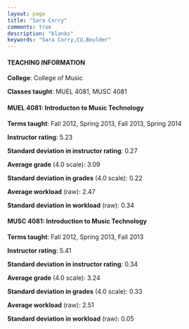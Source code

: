```yaml
---
layout: page
title: "Sara Corry" 
comments: true
description: "blanks"
keywords: "Sara Corry,CU,Boulder"
---
```

<head>
<script src="https://ajax.googleapis.com/ajax/libs/jquery/2.1.3/jquery.min.js"></script>
<script src="https://dl.dropboxusercontent.com/s/pc42nxpaw1ea4o9/highcharts.js?dl=0"></script>
<!-- <script src="../assets/js/highcharts.js"></script> -->
<style type="text/css">@font-face {
	font-family: "Bebas Neue";
	src: url(https://www.filehosting.org/file/details/544349/BebasNeue Regular.otf) format("opentype");
	}
	h1.Bebas { 
		font-family: "Bebas Neue", Verdana, Tahoma;
	}
</style>
</head>
	   
#### TEACHING INFORMATION

**College**: College of Music

**Classes taught**: MUEL 4081, MUSC 4081

#### MUEL 4081: Introducton to Music Technology

**Terms taught**: Fall 2012, Spring 2013, Fall 2013, Spring 2014

**Instructor rating**: 5.23

**Standard deviation in instructor rating**: 0.27

**Average grade** (4.0 scale): 3.09

**Standard deviation in grades** (4.0 scale): 0.22

**Average workload** (raw): 2.47

**Standard deviation in workload** (raw): 0.34

#### MUSC 4081: Introduction to Music Technology

**Terms taught**: Fall 2012, Spring 2013, Fall 2013

**Instructor rating**: 5.41

**Standard deviation in instructor rating**: 0.34

**Average grade** (4.0 scale): 3.24

**Standard deviation in grades** (4.0 scale): 0.33

**Average workload** (raw): 2.51

**Standard deviation in workload** (raw): 0.05

